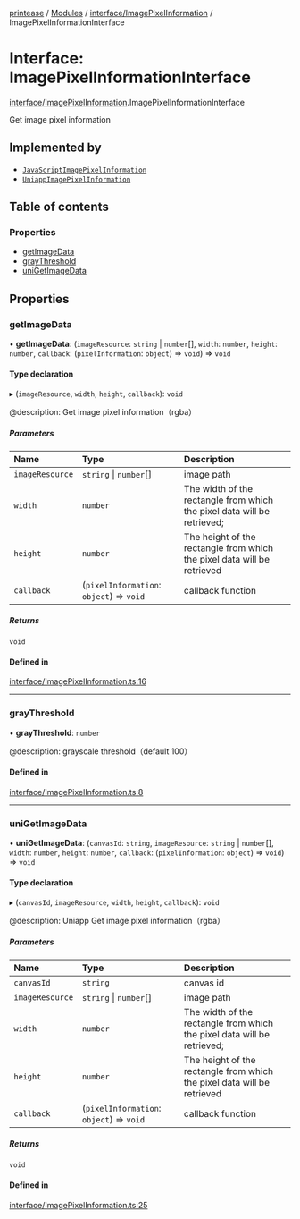 [printease](../README.md) / [Modules](../modules.md) / [interface/ImagePixelInformation](../modules/interface_ImagePixelInformation.md) / ImagePixelInformationInterface

# Interface: ImagePixelInformationInterface

[interface/ImagePixelInformation](../modules/interface_ImagePixelInformation.md).ImagePixelInformationInterface

Get image pixel information

## Implemented by

- [`JavaScriptImagePixelInformation`](../classes/components_imagePixelInformation.JavaScriptImagePixelInformation.md)
- [`UniappImagePixelInformation`](../classes/components_imagePixelInformation.UniappImagePixelInformation.md)

## Table of contents

### Properties

- [getImageData](interface_ImagePixelInformation.ImagePixelInformationInterface.md#getimagedata)
- [grayThreshold](interface_ImagePixelInformation.ImagePixelInformationInterface.md#graythreshold)
- [uniGetImageData](interface_ImagePixelInformation.ImagePixelInformationInterface.md#unigetimagedata)

## Properties

### getImageData

• **getImageData**: (`imageResource`: `string` \| `number`[], `width`: `number`, `height`: `number`, `callback`: (`pixelInformation`: `object`) => `void`) => `void`

#### Type declaration

▸ (`imageResource`, `width`, `height`, `callback`): `void`

@description: Get image pixel information（rgba）

##### Parameters

| Name | Type | Description |
| :------ | :------ | :------ |
| `imageResource` | `string` \| `number`[] | image path |
| `width` | `number` | The width of the rectangle from which the pixel data will be retrieved; |
| `height` | `number` | The height of the rectangle from which the pixel data will be retrieved |
| `callback` | (`pixelInformation`: `object`) => `void` | callback function |

##### Returns

`void`

#### Defined in

[interface/ImagePixelInformation.ts:16](https://github.com/Liu-Jinshuai/printease/blob/ba33e13/src/interface/ImagePixelInformation.ts#L16)

___

### grayThreshold

• **grayThreshold**: `number`

@description: grayscale threshold（default 100）

#### Defined in

[interface/ImagePixelInformation.ts:8](https://github.com/Liu-Jinshuai/printease/blob/ba33e13/src/interface/ImagePixelInformation.ts#L8)

___

### uniGetImageData

• **uniGetImageData**: (`canvasId`: `string`, `imageResource`: `string` \| `number`[], `width`: `number`, `height`: `number`, `callback`: (`pixelInformation`: `object`) => `void`) => `void`

#### Type declaration

▸ (`canvasId`, `imageResource`, `width`, `height`, `callback`): `void`

@description: Uniapp Get image pixel information（rgba）

##### Parameters

| Name | Type | Description |
| :------ | :------ | :------ |
| `canvasId` | `string` | canvas id |
| `imageResource` | `string` \| `number`[] | image path |
| `width` | `number` | The width of the rectangle from which the pixel data will be retrieved; |
| `height` | `number` | The height of the rectangle from which the pixel data will be retrieved |
| `callback` | (`pixelInformation`: `object`) => `void` | callback function |

##### Returns

`void`

#### Defined in

[interface/ImagePixelInformation.ts:25](https://github.com/Liu-Jinshuai/printease/blob/ba33e13/src/interface/ImagePixelInformation.ts#L25)

